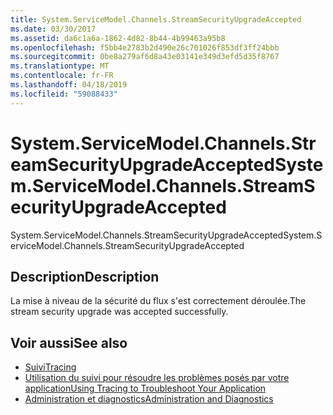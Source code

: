 ```yaml
---
title: System.ServiceModel.Channels.StreamSecurityUpgradeAccepted
ms.date: 03/30/2017
ms.assetid: da6c1a6a-1862-4d82-8b44-4b99463a95b8
ms.openlocfilehash: f5bb4e2783b2d490e26c701026f853df3ff24bbb
ms.sourcegitcommit: 0be8a279af6d8a43e03141e349d3efd5d35f8767
ms.translationtype: MT
ms.contentlocale: fr-FR
ms.lasthandoff: 04/18/2019
ms.locfileid: "59088433"
---
```

# <a name="systemservicemodelchannelsstreamsecurityupgradeaccepted"></a><span data-ttu-id="5dc3a-102">System.ServiceModel.Channels.StreamSecurityUpgradeAccepted</span><span class="sxs-lookup"><span data-stu-id="5dc3a-102">System.ServiceModel.Channels.StreamSecurityUpgradeAccepted</span></span>
<span data-ttu-id="5dc3a-103">System.ServiceModel.Channels.StreamSecurityUpgradeAccepted</span><span class="sxs-lookup"><span data-stu-id="5dc3a-103">System.ServiceModel.Channels.StreamSecurityUpgradeAccepted</span></span>  
  
## <a name="description"></a><span data-ttu-id="5dc3a-104">Description</span><span class="sxs-lookup"><span data-stu-id="5dc3a-104">Description</span></span>  
 <span data-ttu-id="5dc3a-105">La mise à niveau de la sécurité du flux s'est correctement déroulée.</span><span class="sxs-lookup"><span data-stu-id="5dc3a-105">The stream security upgrade was accepted successfully.</span></span>  
  
## <a name="see-also"></a><span data-ttu-id="5dc3a-106">Voir aussi</span><span class="sxs-lookup"><span data-stu-id="5dc3a-106">See also</span></span>

- [<span data-ttu-id="5dc3a-107">Suivi</span><span class="sxs-lookup"><span data-stu-id="5dc3a-107">Tracing</span></span>](../../../../../docs/framework/wcf/diagnostics/tracing/index.md)
- [<span data-ttu-id="5dc3a-108">Utilisation du suivi pour résoudre les problèmes posés par votre application</span><span class="sxs-lookup"><span data-stu-id="5dc3a-108">Using Tracing to Troubleshoot Your Application</span></span>](../../../../../docs/framework/wcf/diagnostics/tracing/using-tracing-to-troubleshoot-your-application.md)
- [<span data-ttu-id="5dc3a-109">Administration et diagnostics</span><span class="sxs-lookup"><span data-stu-id="5dc3a-109">Administration and Diagnostics</span></span>](../../../../../docs/framework/wcf/diagnostics/index.md)
